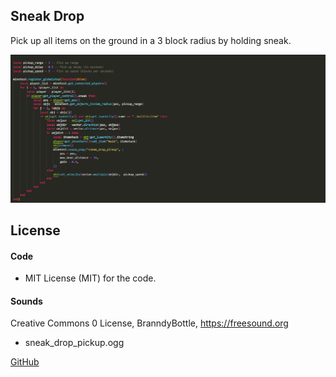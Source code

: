## Sneak Drop

Pick up all items on the ground in a 3 block radius by holding sneak.

![Image](/screenshot.png)

## License

#### Code
* MIT License (MIT) for the code.

#### Sounds
Creative Commons 0 License, BranndyBottle, https://freesound.org

* sneak_drop_pickup.ogg

[GitHub](https://github.com/Acronymmk/sneak_drop)
